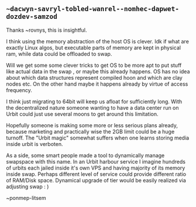 ## `~dacwyn-savryl-tobled-wanrel--nomhec-dapwet-dozdev-samzod`
Thanks ~rovnys, this is insightful. 

I think using the memory abstraction of the host OS is clever. Idk if what are exactly Linux algos, but executable parts of memory are kept in physical ram, while data could be offloaded to swap. 

Will we get some some clever tricks to get OS to be more apt to put stuff like actual data in the swap , or maybe this already happens. OS has no idea about which data structures represent compiled hoon and which are clay nodes etc. On the other hand maybe it happens already by virtue of access frequency.

I think just migrating to 64bit will keep us afloat for sufficiently long. With the decentralized nature someone wanting to have a data center run on Urbit could just use several moons to get around this limitation. 

Hopefully someone is making some more or less serious plans already, because marketing and practically wise the 2GB limit could be a huge turnoff. The "Urbit magic" somewhat suffers when one learns storing media inside urbit is verboten. 

As a side, some smart people made a tool to dynamically manage swapspace with this name. In an Urbit harbour service I imagine hundreds of urbits each jailed inside it's own VPS and having majority of its memory inside swap. Perhaps different level of service could provide different ratio of RAM/Disk space. Dynamical upgrade of tier would be easily realized via adjusting swap : )

~ponmep-litsem